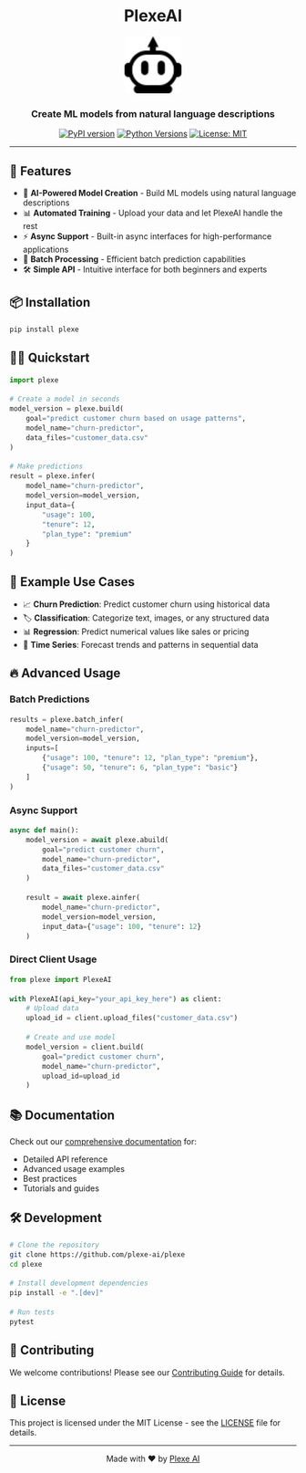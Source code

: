 <div align="center">

# PlexeAI

<img src="docs/img/plexe-logo.svg" alt="PlexeAI Logo" width="100" height="100"/>

### Create ML models from natural language descriptions

[![PyPI version](https://badge.fury.io/py/plexe.svg)](https://badge.fury.io/py/plexe)
[![Python Versions](https://img.shields.io/pypi/pyversions/plexe.svg)](https://pypi.org/project/plexe)
[![License: MIT](https://img.shields.io/badge/License-MIT-yellow.svg)](https://opensource.org/licenses/MIT)

</div>

---

## 🚀 Features

- 🤖 **AI-Powered Model Creation** - Build ML models using natural language descriptions
- 📊 **Automated Training** - Upload your data and let PlexeAI handle the rest
- ⚡ **Async Support** - Built-in async interfaces for high-performance applications
- 🔄 **Batch Processing** - Efficient batch prediction capabilities
- 🛠️ **Simple API** - Intuitive interface for both beginners and experts

## 📦 Installation

```bash
pip install plexe
```

## 🏃‍♂️ Quickstart

```python
import plexe

# Create a model in seconds
model_version = plexe.build(
    goal="predict customer churn based on usage patterns",
    model_name="churn-predictor",
    data_files="customer_data.csv"
)

# Make predictions
result = plexe.infer(
    model_name="churn-predictor",
    model_version=model_version,
    input_data={
        "usage": 100,
        "tenure": 12,
        "plan_type": "premium"
    }
)
```

## 🎯 Example Use Cases

- 📈 **Churn Prediction**: Predict customer churn using historical data
- 🏷️ **Classification**: Categorize text, images, or any structured data
- 📊 **Regression**: Predict numerical values like sales or pricing
- 🔄 **Time Series**: Forecast trends and patterns in sequential data

## 🔥 Advanced Usage

### Batch Predictions

```python
results = plexe.batch_infer(
    model_name="churn-predictor",
    model_version=model_version,
    inputs=[
        {"usage": 100, "tenure": 12, "plan_type": "premium"},
        {"usage": 50, "tenure": 6, "plan_type": "basic"}
    ]
)
```

### Async Support

```python
async def main():
    model_version = await plexe.abuild(
        goal="predict customer churn",
        model_name="churn-predictor",
        data_files="customer_data.csv"
    )
    
    result = await plexe.ainfer(
        model_name="churn-predictor",
        model_version=model_version,
        input_data={"usage": 100, "tenure": 12}
    )
```

### Direct Client Usage

```python
from plexe import PlexeAI

with PlexeAI(api_key="your_api_key_here") as client:
    # Upload data
    upload_id = client.upload_files("customer_data.csv")
    
    # Create and use model
    model_version = client.build(
        goal="predict customer churn",
        model_name="churn-predictor",
        upload_id=upload_id
    )
```

## 📚 Documentation

Check out our [comprehensive documentation](https://docs.plexe.ai) for:
- Detailed API reference
- Advanced usage examples
- Best practices
- Tutorials and guides

## 🛠️ Development

```bash
# Clone the repository
git clone https://github.com/plexe-ai/plexe
cd plexe

# Install development dependencies
pip install -e ".[dev]"

# Run tests
pytest
```

## 🤝 Contributing

We welcome contributions! Please see our [Contributing Guide](CONTRIBUTING.md) for details.

## 📄 License

This project is licensed under the MIT License - see the [LICENSE](LICENSE) file for details.

---

<div align="center">

Made with ❤️ by [Plexe AI](https://plexe.ai)

</div>